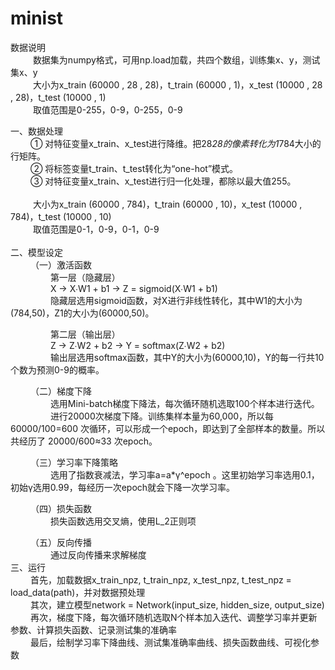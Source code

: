 # minist
数据说明<br>
&emsp; &emsp; 数据集为numpy格式，可用np.load加载，共四个数组，训练集x、y，测试集x、y<br>
&emsp; &emsp; 大小为x_train (60000 , 28 , 28)，t_train (60000 , 1)，x_test (10000 , 28 , 28)，t_test (10000 , 1)<br>
&emsp; &emsp; 取值范围是0-255，0-9，0-255，0-9<br>

一、数据处理<br>
&emsp; &emsp;①	对特征变量x_train、x_test进行降维。把28*28的像素转化为1*784大小的行矩阵。<br>
&emsp; &emsp;②	将标签变量t_train、t_test转化为“one-hot”模式。<br>
&emsp; &emsp;③	对特征变量x_train、x_test进行归一化处理，都除以最大值255。<br>
 <br/>
&emsp; &emsp; 大小为x_train (60000 , 784)，t_train (60000 , 10)，x_test (10000 , 784)，t_test (10000 , 10)<br>
&emsp; &emsp; 取值范围是0-1，0-9，0-1，0-9<br>
 <br/>
二、模型设定<br>
&emsp; &emsp;（一）激活函数<br>
&emsp; &emsp;&emsp; &emsp;第一层（隐藏层）<br>
&emsp; &emsp;&emsp; &emsp;X → X∙W1 + b1 → Z = sigmoid(X∙W1 + b1)<br>
&emsp; &emsp;&emsp; &emsp;隐藏层选用sigmoid函数，对X进行非线性转化，其中W1的大小为(784,50)，Z1的大小为(60000,50)。<br>

&emsp; &emsp;&emsp; &emsp;第二层（输出层）<br>
&emsp; &emsp;&emsp; &emsp;Z → Z∙W2  + b2 → Y = softmax(Z∙W2 + b2)<br>
&emsp; &emsp;&emsp; &emsp;输出层选用softmax函数，其中Y的大小为(60000,10)，Y的每一行共10个数为预测0-9的概率。<br>

&emsp; &emsp;（二）梯度下降<br>
&emsp; &emsp;&emsp; &emsp;选用Mini-batch梯度下降法，每次循环随机选取100个样本进行迭代。<br>
&emsp; &emsp;&emsp; &emsp;进行20000次梯度下降。训练集样本量为60,000，所以每 60000/100=600 次循环，可以形成一个epoch，即达到了全部样本的数量。所以共经历了 20000/600≈33 次epoch。<br>

&emsp; &emsp;（三）学习率下降策略<br>
&emsp; &emsp;&emsp; &emsp;选用了指数衰减法，学习率a=a*γ^epoch  。这里初始学习率选用0.1，初始γ选用0.99，每经历一次epoch就会下降一次学习率。

&emsp; &emsp;（四）损失函数<br>
&emsp; &emsp;&emsp; &emsp;损失函数选用交叉熵，使用L_2正则项

&emsp; &emsp;（五）反向传播<br>
&emsp; &emsp;&emsp; &emsp;通过反向传播来求解梯度
 <br/>
三、运行<br>
&emsp; &emsp;首先，加载数据x_train_npz, t_train_npz, x_test_npz, t_test_npz = load_data(path)，并对数据预处理<br>
&emsp; &emsp;其次，建立模型network = Network(input_size, hidden_size, output_size)<br>
&emsp; &emsp;再次，梯度下降，每次循环随机选取N个样本加入迭代、调整学习率并更新参数、计算损失函数、记录测试集的准确率<br>
&emsp; &emsp;最后，绘制学习率下降曲线、测试集准确率曲线、损失函数曲线、可视化参数<br>

